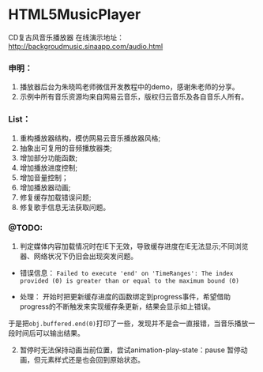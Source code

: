 # HTML5MusicPlayer
CD复古风音乐播放器 在线演示地址：http://backgroudmusic.sinaapp.com/audio.html

### 申明：
1. 播放器后台为朱晓鸣老师微信开发教程中的demo，感谢朱老师的分享。
2. 示例中所有音乐资源均来自网易云音乐，版权归云音乐及各自音乐人所有。

### List：

1. 重构播放器结构，模仿网易云音乐播放器风格;
2. 抽象出可复用的音频播放器类;
3. 增加部分功能函数;
4. 增加播放进度控制;
5. 增加音量控制；
6. 增加播放器动画;
7. 修复缓存加载错误问题;
8. 修复歌手信息无法获取问题。

### @TODO:

1. 判定媒体内容加载情况时在IE下无效，导致缓存进度在IE无法显示;不同浏览器、网络状况下仍旧会出现突发问题。

 * 错误信息：
`Failed to execute 'end' on 'TimeRanges': The index provided (0) is greater than or equal to the maximum bound (0)`
 
 * 处理：
 开始时把更新缓存进度的函数绑定到progress事件，希望借助progress的不断触发来实现缓存条更新，结果会显示如上错误。
 
 于是把`obj.buffered.end(0)`打印了一些，发现并不是会一直报错，当音乐播放一段时间后可以输出结果。
 
2. 暂停时无法保持动画当前位置，尝试animation-play-state：pause 暂停动画，但元素样式还是也会回到原始状态。
